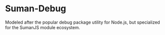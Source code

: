 # Suman-Debug

Modeled after the popular debug package utility for Node.js, but specialized for
the SumanJS module ecosystem.